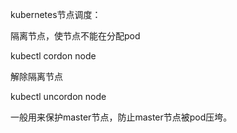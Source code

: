 kubernetes节点调度：

隔离节点，使节点不能在分配pod

kubectl cordon node

解除隔离节点

kubectl uncordon node

一般用来保护master节点，防止master节点被pod压垮。

